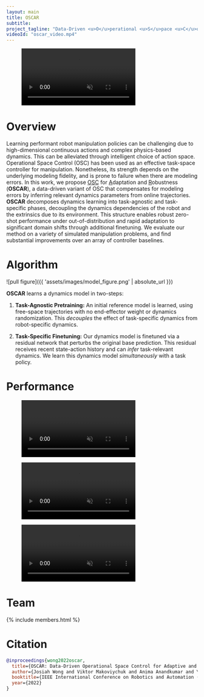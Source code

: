 ```yaml
---
layout: main
title: OSCAR
subtitle: 
project_tagline: "Data-Driven <u>O</u>perational <u>S</u>pace <u>C</u>ontrol for <u>A</u>daptative and <u>R</u>obust Robot Manipulation"
videoId: "oscar_video.mp4"
---
```


<figure class="figure"><div class="figure__main">
<video autoplay loop muted playsinline controls class="postimagefullwidth">
  <source src="{{ site.baseurl }}/assets/oscar_video.mp4" type="video/mp4">
</video>
</div></figure>

# Overview

Learning performant robot manipulation policies can be challenging due to high-dimensional continuous actions and complex physics-based dynamics. This can be alleviated through intelligent choice of action space. Operational Space Control (OSC) has been used as an effective task-space controller for manipulation. Nonetheless, its strength depends on the underlying modeling fidelity, and is prone to failure when there are modeling errors. In this work, we propose <u>OSC</u> for <u>A</u>daptation and <u>R</u>obustness (**OSCAR**), a data-driven variant of OSC that compensates for modeling errors by inferring relevant dynamics parameters from online trajectories. **OSCAR** decomposes dynamics learning into task-agnostic and task-specific phases, decoupling the dynamics dependencies of the robot and the extrinsics due to its environment. This structure enables robust zero-shot performance under out-of-distribution and rapid adaptation to significant domain shifts through additional finetuning. We evaluate our method on a variety of simulated manipulation problems, and find substantial improvements over an array of controller baselines. 


# Algorithm

![pull figure]({{ 'assets/images/model_figure.png' | absolute_url }})

**OSCAR** learns a dynamics model in two-steps:

1. <b>Task-Agnostic Pretraining:</b> An initial reference model is learned, using free-space trajectories with no end-effector weight or dynamics randomization. This <i>decouples</i> the effect of task-specific dynamics from robot-specific dynamics.

2. <b>Task-Specific Finetuning:</b> Our dynamics model is finetuned via a residual network that perturbs the original base prediction. This residual receives recent state-action history and can <i>infer</i> task-relevant dynamics. We learn this dynamics model <i>simultaneously</i> with a task policy.

# Performance
<figure class="figure"><div class="figure__main">
<video autoplay loop muted playsinline class="postimagefullwidth">
  <source src="{{ site.baseurl }}/assets/videos/path_tracing.mp4" type="video/mp4">
</video>
</div></figure>


<figure class="figure"><div class="figure__main">
<video autoplay loop muted playsinline class="postimagefullwidth">
  <source src="{{ site.baseurl }}/assets/videos/cup_pouring.mp4" type="video/mp4">
</video>
</div></figure>


<figure class="figure"><div class="figure__main">
<video autoplay loop muted playsinline class="postimagefullwidth">
  <source src="{{ site.baseurl }}/assets/videos/puck_pushing.mp4" type="video/mp4">
</video>
</div></figure>


# Team

{% include members.html %}

# Citation

```bibtex
@inproceedings{wong2022oscar,
  title={OSCAR: Data-Driven Operational Space Control for Adaptive and Robust Robot Manipulation},
  author={Josiah Wong and Viktor Makoviychuk and Anima Anandkumar and Yuke Zhu},
  booktitle={IEEE International Conference on Robotics and Automation (ICRA)},
  year={2022}
}
```
